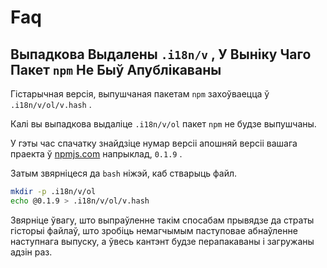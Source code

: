 # Faq

## Выпадкова Выдалены `.i18n/v` , У Выніку Чаго Пакет `npm` Не Быў Апублікаваны

Гістарычная версія, выпушчаная пакетам `npm` захоўваецца ў `.i18n/v/ol/v.hash` .

Калі вы выпадкова выдаліце `.i18n/v/ol` пакет `npm` не будзе выпушчаны.

У гэты час спачатку знайдзіце нумар версіі апошняй версіі вашага праекта ў [npmjs.com](//npmjs.com) напрыклад, `0.1.9` .

Затым звярніцеся да `bash` ніжэй, каб стварыць файл.

```bash
mkdir -p .i18n/v/ol
echo @0.1.9 > .i18n/v/ol/v.hash
```

Звярніце ўвагу, што выпраўленне такім спосабам прывядзе да страты гісторыі файлаў, што зробіць немагчымым паступовае абнаўленне наступнага выпуску, а ўвесь кантэнт будзе перапакаваны і загружаны адзін раз.